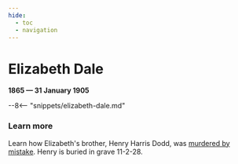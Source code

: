 ```yaml
---
hide:
  - toc
  - navigation 
---
```


# Elizabeth Dale

**1865 — 31 January 1905**

--8<-- "snippets/elizabeth-dale.md"

<!--
![Elizabeth Dale](../assets/elizabeth-dale.jpg){ width="32%" }
-->

### Learn more

Learn how Elizabeth's brother, Henry Harris Dodd, was [murdered by mistake](https://www.slq.qld.gov.au/blog/murder-st-helena-penal-establishment). Henry is buried in grave 11-2-28.

<!-- 
http://www.oncewasacreek.org/2014/05/uncovering-langsville-creek-part-4-something-to-do-with-death/#gravestones
https://www.familyhistory.bdm.qld.gov.au/details/d853a55fa3992ef6483f1a99dd5511c146a30ef6ae88c6a979cca274ed272ebb

Could not find headstone
-->
